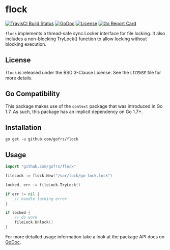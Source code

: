 # flock
[![TravisCI Build Status](https://img.shields.io/travis/gofrs/flock/master.svg?style=flat)](https://travis-ci.org/gofrs/flock)
[![GoDoc](https://img.shields.io/badge/godoc-go--flock-blue.svg?style=flat)](https://godoc.org/github.com/gofrs/flock)
[![License](https://img.shields.io/badge/license-BSD_3--Clause-brightgreen.svg?style=flat)](https://github.com/gofrs/flock/blob/master/LICENSE)
[![Go Report Card](https://goreportcard.com/badge/github.com/gofrs/flock)](https://goreportcard.com/report/github.com/gofrs/flock)

`flock` implements a thread-safe sync.Locker interface for file locking. It also
includes a non-blocking TryLock() function to allow locking without blocking execution.

## License
`flock` is released under the BSD 3-Clause License. See the `LICENSE` file for more details.

## Go Compatibility
This package makes use of the `context` package that was introduced in Go 1.7. As such, this
package has an implicit dependency on Go 1.7+.

## Installation
```
go get -u github.com/gofrs/flock
```

## Usage
```Go
import "github.com/gofrs/flock"

fileLock := flock.New("/var/lock/go-lock.lock")

locked, err := fileLock.TryLock()

if err != nil {
	// handle locking error
}

if locked {
	// do work
	fileLock.Unlock()
}
```

For more detailed usage information take a look at the package API docs on
[GoDoc](https://godoc.org/github.com/gofrs/flock).

